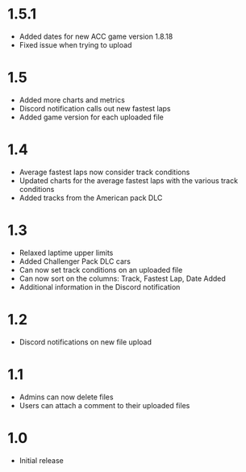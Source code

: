 # 1.5.1
- Added dates for new ACC game version 1.8.18
- Fixed issue when trying to upload

# 1.5
- Added more charts and metrics
- Discord notification calls out new fastest laps
- Added game version for each uploaded file

# 1.4
- Average fastest laps now consider track conditions
- Updated charts for the average fastest laps with the various track conditions
- Added tracks from the American pack DLC

# 1.3
- Relaxed laptime upper limits
- Added Challenger Pack DLC cars
- Can now set track conditions on an uploaded file
- Can now sort on the columns: Track, Fastest Lap, Date Added
- Additional information in the Discord notification

# 1.2
- Discord notifications on new file upload

# 1.1
- Admins can now delete files
- Users can attach a comment to their uploaded files

# 1.0
- Initial release